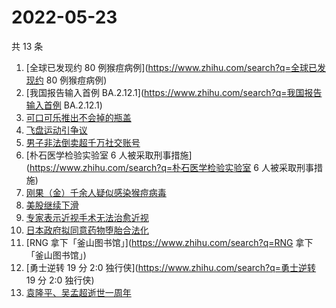 # 2022-05-23

共 13 条

<!-- BEGIN -->
<!-- 最后更新时间 Mon May 23 2022 01:17:51 GMT+0800 (China Standard Time) -->

1. [全球已发现约 80 例猴痘病例](https://www.zhihu.com/search?q=全球已发现约 80 例猴痘病例)
1. [我国报告输入首例 BA.2.12.1](https://www.zhihu.com/search?q=我国报告输入首例 BA.2.12.1)
1. [可口可乐推出不会掉的瓶盖](https://www.zhihu.com/search?q=可口可乐推出不会掉的瓶盖)
1. [飞盘运动引争议](https://www.zhihu.com/search?q=飞盘运动引争议)
1. [男子非法倒卖超千万社交账号](https://www.zhihu.com/search?q=男子非法倒卖超千万社交账号)
1. [朴石医学检验实验室 6 人被采取刑事措施](https://www.zhihu.com/search?q=朴石医学检验实验室 6 人被采取刑事措施)
1. [刚果（金）千余人疑似感染猴痘病毒](https://www.zhihu.com/search?q=刚果（金）千余人疑似感染猴痘病毒)
1. [美股继续下滑](https://www.zhihu.com/search?q=美股继续下滑)
1. [专家表示近视手术无法治愈近视](https://www.zhihu.com/search?q=专家表示近视手术无法治愈近视)
1. [日本政府拟同意药物堕胎合法化](https://www.zhihu.com/search?q=日本政府拟同意药物堕胎合法化)
1. [RNG 拿下「釜山图书馆」](https://www.zhihu.com/search?q=RNG 拿下「釜山图书馆」)
1. [勇士逆转 19 分 2:0 独行侠](https://www.zhihu.com/search?q=勇士逆转 19 分 2:0 独行侠)
1. [袁隆平、吴孟超逝世一周年](https://www.zhihu.com/search?q=袁隆平、吴孟超逝世一周年)

<!-- END -->
